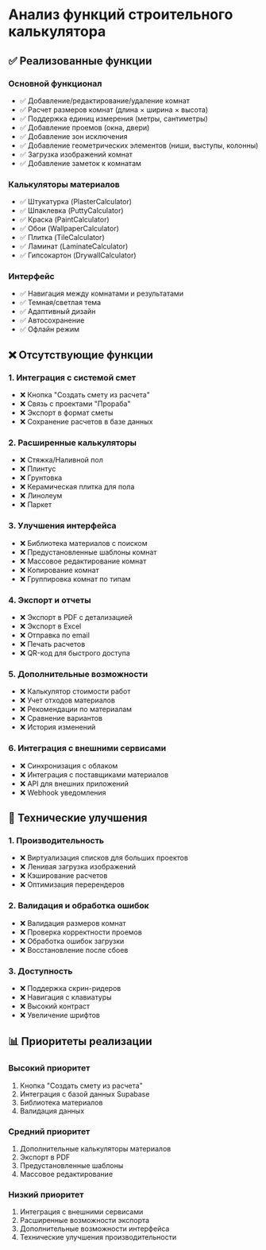 # Анализ функций строительного калькулятора

## ✅ Реализованные функции

### Основной функционал
- ✅ Добавление/редактирование/удаление комнат
- ✅ Расчет размеров комнат (длина × ширина × высота)
- ✅ Поддержка единиц измерения (метры, сантиметры)
- ✅ Добавление проемов (окна, двери)
- ✅ Добавление зон исключения
- ✅ Добавление геометрических элементов (ниши, выступы, колонны)
- ✅ Загрузка изображений комнат
- ✅ Добавление заметок к комнатам

### Калькуляторы материалов
- ✅ Штукатурка (PlasterCalculator)
- ✅ Шпаклевка (PuttyCalculator)
- ✅ Краска (PaintCalculator)
- ✅ Обои (WallpaperCalculator)
- ✅ Плитка (TileCalculator)
- ✅ Ламинат (LaminateCalculator)
- ✅ Гипсокартон (DrywallCalculator)

### Интерфейс
- ✅ Навигация между комнатами и результатами
- ✅ Темная/светлая тема
- ✅ Адаптивный дизайн
- ✅ Автосохранение
- ✅ Офлайн режим

## ❌ Отсутствующие функции

### 1. Интеграция с системой смет
- ❌ Кнопка "Создать смету из расчета"
- ❌ Связь с проектами "Прораба"
- ❌ Экспорт в формат сметы
- ❌ Сохранение расчетов в базе данных

### 2. Расширенные калькуляторы
- ❌ Стяжка/Наливной пол
- ❌ Плинтус
- ❌ Грунтовка
- ❌ Керамическая плитка для пола
- ❌ Линолеум
- ❌ Паркет

### 3. Улучшения интерфейса
- ❌ Библиотека материалов с поиском
- ❌ Предустановленные шаблоны комнат
- ❌ Массовое редактирование комнат
- ❌ Копирование комнат
- ❌ Группировка комнат по типам

### 4. Экспорт и отчеты
- ❌ Экспорт в PDF с детализацией
- ❌ Экспорт в Excel
- ❌ Отправка по email
- ❌ Печать расчетов
- ❌ QR-код для быстрого доступа

### 5. Дополнительные возможности
- ❌ Калькулятор стоимости работ
- ❌ Учет отходов материалов
- ❌ Рекомендации по материалам
- ❌ Сравнение вариантов
- ❌ История изменений

### 6. Интеграция с внешними сервисами
- ❌ Синхронизация с облаком
- ❌ Интеграция с поставщиками материалов
- ❌ API для внешних приложений
- ❌ Webhook уведомления

## 🔧 Технические улучшения

### 1. Производительность
- ❌ Виртуализация списков для больших проектов
- ❌ Ленивая загрузка изображений
- ❌ Кэширование расчетов
- ❌ Оптимизация перерендеров

### 2. Валидация и обработка ошибок
- ❌ Валидация размеров комнат
- ❌ Проверка корректности проемов
- ❌ Обработка ошибок загрузки
- ❌ Восстановление после сбоев

### 3. Доступность
- ❌ Поддержка скрин-ридеров
- ❌ Навигация с клавиатуры
- ❌ Высокий контраст
- ❌ Увеличение шрифтов

## 📊 Приоритеты реализации

### Высокий приоритет
1. Кнопка "Создать смету из расчета"
2. Интеграция с базой данных Supabase
3. Библиотека материалов
4. Валидация данных

### Средний приоритет
1. Дополнительные калькуляторы материалов
2. Экспорт в PDF
3. Предустановленные шаблоны
4. Массовое редактирование

### Низкий приоритет
1. Интеграция с внешними сервисами
2. Расширенные возможности экспорта
3. Дополнительные возможности интерфейса
4. Технические улучшения производительности

